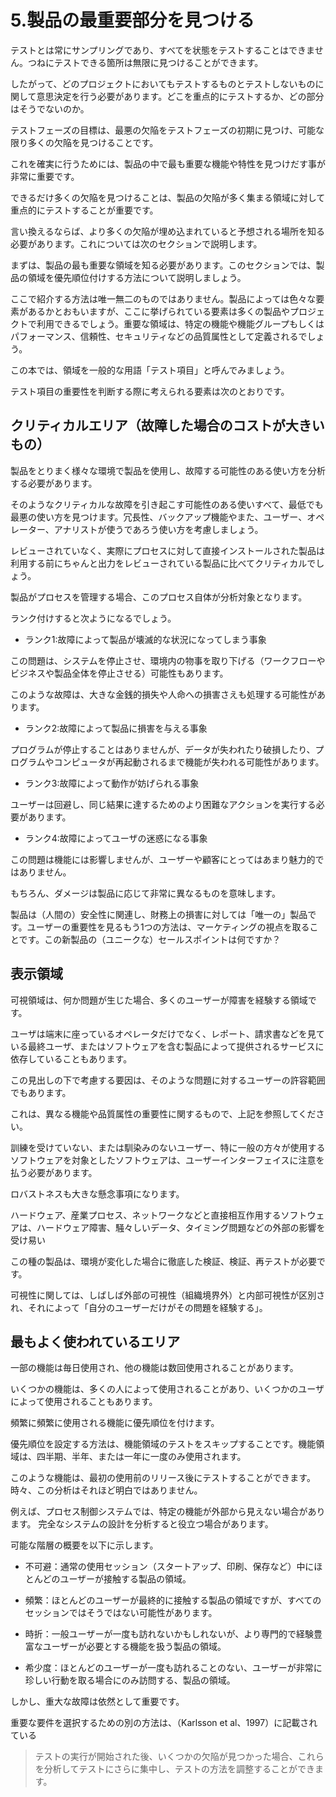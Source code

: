 # 5.製品の最重要部分を見つける

テストとは常にサンプリングであり、すべてを状態をテストすることはできません。つねにテストできる箇所は無限に見つけることができます。

したがって、どのプロジェクトにおいてもテストするものとテストしないものに関して意思決定を行う必要があります。どこを重点的にテストするか、どの部分はそうでないのか。

テストフェーズの目標は、最悪の欠陥をテストフェーズの初期に見つけ、可能な限り多くの欠陥を見つけることです。

これを確実に行うためには、製品の中で最も重要な機能や特性を見つけだす事が非常に重要です。

できるだけ多くの欠陥を見つけることは、製品の欠陥が多く集まる領域に対して重点的にテストすることが重要です。

言い換えるならば、より多くの欠陥が埋め込まれていると予想される場所を知る必要があります。これについては次のセクションで説明します。

まずは、製品の最も重要な領域を知る必要があります。このセクションでは、製品の領域を優先順位付けする方法について説明しましょう。

ここで紹介する方法は唯一無二のものではありません。製品によっては色々な要素があるかとおもいますが、ここに挙げられている要素は多くの製品やプロジェクトで利用できるでしょう。重要な領域は、特定の機能や機能グループもしくはパフォーマンス、信頼性、セキュリティなどの品質属性として定義されるでしょう。

この本では、領域を一般的な用語「テスト項目」と呼んでみましょう。

テスト項目の重要性を判断する際に考えられる要素は次のとおりです。

## クリティカルエリア（故障した場合のコストが大きいもの）

製品をとりまく様々な環境で製品を使用し、故障する可能性のある使い方を分析する必要があります。

そのようなクリティカルな故障を引き起こす可能性のある使いすべて、最低でも最悪の使い方を見つけます。冗長性、バックアップ機能やまた、ユーザー、オペレーター、アナリストが使うであろう使い方を考慮しましょう。

レビューされていなく、実際にプロセスに対して直接インストールされた製品は利用する前にちゃんと出力をレビューされている製品に比べてクリティカルでしょう。

製品がプロセスを管理する場合、このプロセス自体が分析対象となります。

ランク付けすると次ようになるでしょう。

* ランク1:故障によって製品が壊滅的な状況になってしまう事象

この問題は、システムを停止させ、環境内の物事を取り下げる（ワークフローやビジネスや製品全体を停止させる）可能性もあります。

このような故障は、大きな金銭的損失や人命への損害さえも処理する可能性があります。

* ランク2:故障によって製品に損害を与える事象

プログラムが停止することはありませんが、データが失われたり破損したり、プログラムやコンピュータが再起動されるまで機能が失われる可能性があります。

* ランク3:故障によって動作が妨げられる事象

ユーザーは回避し、同じ結果に達するためのより困難なアクションを実行する必要があります。

* ランク4:故障によってユーザの迷惑になる事象

この問題は機能には影響しませんが、ユーザーや顧客にとってはあまり魅力的ではありません。

もちろん、ダメージは製品に応じて非常に異なるものを意味します。

製品は（人間の）安全性に関連し、財務上の損害に対しては「唯一の」製品です。ユーザーの重要性を見るもう1つの方法は、マーケティングの視点を取ることです。この新製品の（ユニークな）セールスポイントは何ですか？

## 表示領域

可視領域は、何か問題が生じた場合、多くのユーザーが障害を経験する領域です。

ユーザは端末に座っているオペレータだけでなく、レポート、請求書などを見ている最終ユーザ、またはソフトウェアを含む製品によって提供されるサービスに依存していることもあります。

この見出しの下で考慮する要因は、そのような問題に対するユーザーの許容範囲でもあります。

これは、異なる機能や品質属性の重要性に関するもので、上記を参照してください。

訓練を受けていない、または馴染みのないユーザー、特に一般の方々が使用するソフトウェアを対象としたソフトウェアは、ユーザーインターフェイスに注意を払う必要があります。

ロバストネスも大きな懸念事項になります。

ハードウェア、産業プロセス、ネットワークなどと直接相互作用するソフトウェアは、ハードウェア障害、騒々しいデータ、タイミング問題などの外部の影響を受け易い

この種の製品は、環境が変化した場合に徹底した検証、検証、再テストが必要です。

可視性に関しては、しばしば外部の可視性（組織境界外）と内部可視性が区別され、それによって「自分のユーザーだけがその問題を経験する」。

## 最もよく使われているエリア

一部の機能は毎日使用され、他の機能は数回使用されることがあります。

いくつかの機能は、多くの人によって使用されることがあり、いくつかのユーザによって使用されることもあります。

頻繁に頻繁に使用される機能に優先順位を付けます。

優先順位を設定する方法は、機能領域のテストをスキップすることです。機能領域は、四半期、半年、または一年に一度のみ使用されます。

このような機能は、最初の使用前のリリース後にテストすることができます。 時々、この分析はそれほど明白ではありません。

例えば、プロセス制御システムでは、特定の機能が外部から見えない場合があります。 完全なシステムの設計を分析すると役立つ場合があります。

可能な階層の概要を以下に示します。

* 不可避：通常の使用セッション（スタートアップ、印刷、保存など）中にほとんどのユーザーが接触する製品の領域。

* 頻繁：ほとんどのユーザーが最終的に接触する製品の領域ですが、すべてのセッションではそうではない可能性があります。

* 時折：一般ユーザーが一度も訪れないかもしれないが、より専門的で経験豊富なユーザーが必要とする機能を扱う製品の領域。

* 希少度：ほとんどのユーザーが一度も訪れることのない、ユーザーが非常に珍しい行動を取る場合にのみ訪問する、製品の領域。

しかし、重大な故障は依然として重要です。

重要な要件を選択するための別の方法は、（Karlsson et al、1997）に記載されている

> テストの実行が開始された後、いくつかの欠陥が見つかった場合、これらを分析してテストにさらに集中し、テストの方法を調整することができます。



